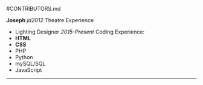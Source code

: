 #CONTRIBUTORS.md 

**Joseph** *jd2012* 
Theatre Experience
  - Lighting Designer *2015-Present* 
Coding Experience:
  - **HTML**
  - **CSS**
  - PHP
  - Python
  - mySQL/SQL
  - JavaScript

---
  
